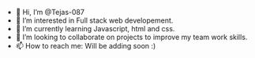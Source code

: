 - 👋 Hi, I’m @Tejas-087
- 👀 I’m interested in Full stack web developement.
- 🌱 I’m currently learning Javascript, html and css.
- 💞️ I’m looking to collaborate on projects to improve my team work skills.
- 📫 How to reach me: Will be adding soon :)

<!---
Tejas-087/Tejas-087 is a ✨ special ✨ repository because its `README.md` (this file) appears on your GitHub profile.
You can click the Preview link to take a look at your changes.
--->

